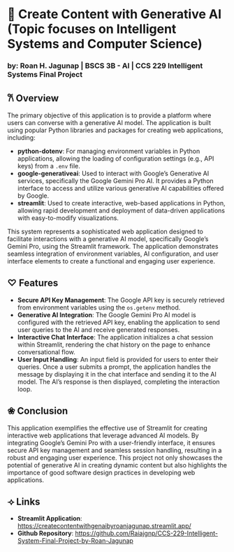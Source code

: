# 🤖 Create Content with Generative AI (Topic focuses on Intelligent Systems and Computer Science)
### by: Roan H. Jagunap | BSCS 3B - AI | CCS 229 Intelligent Systems Final Project ###

## 𐙚 Overview

The primary objective of this application is to provide a platform where users can converse with a generative AI model. The application is built using popular Python libraries and packages for creating web applications, including:

- **python-dotenv**: For managing environment variables in Python applications, allowing the loading of configuration settings (e.g., API keys) from a `.env` file.
- **google-generativeai**: Used to interact with Google’s Generative AI services, specifically the Google Gemini Pro AI. It provides a Python interface to access and utilize various generative AI capabilities offered by Google.
- **streamlit**: Used to create interactive, web-based applications in Python, allowing rapid development and deployment of data-driven applications with easy-to-modify visualizations.

This system represents a sophisticated web application designed to facilitate interactions with a generative AI model, specifically Google’s Gemini Pro, using the Streamlit framework. The application demonstrates seamless integration of environment variables, AI configuration, and user interface elements to create a functional and engaging user experience.

## ♡ Features

- **Secure API Key Management**: The Google API key is securely retrieved from environment variables using the `os.getenv` method.
- **Generative AI Integration**: The Google Gemini Pro AI model is configured with the retrieved API key, enabling the application to send user queries to the AI and receive generated responses.
- **Interactive Chat Interface**: The application initializes a chat session within Streamlit, rendering the chat history on the page to enhance conversational flow.
- **User Input Handling**: An input field is provided for users to enter their queries. Once a user submits a prompt, the application handles the message by displaying it in the chat interface and sending it to the AI model. The AI’s response is then displayed, completing the interaction loop.

## ❀ Conclusion
This application exemplifies the effective use of Streamlit for creating interactive web applications that leverage advanced AI models. By integrating Google’s Gemini Pro with a user-friendly interface, it ensures secure API key management and seamless session handling, resulting in a robust and engaging user experience. This project not only showcases the potential of generative AI in creating dynamic content but also highlights the importance of good software design practices in developing web applications.

## ⟢ Links
- **Streamlit Application**: https://createcontentwithgenaibyroanjagunap.streamlit.app/
- **Github Repository**: https://github.com/Raiajgnp/CCS-229-Intelligent-System-Final-Project-by-Roan-Jagunap

